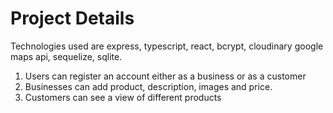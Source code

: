 # Project Details

Technologies used are express, typescript, react, bcrypt, cloudinary
google maps api, sequelize, sqlite.

1. Users can register an account either as a business or as a customer
2. Businesses can add product, description, images and price.
3. Customers can see a view of different products
